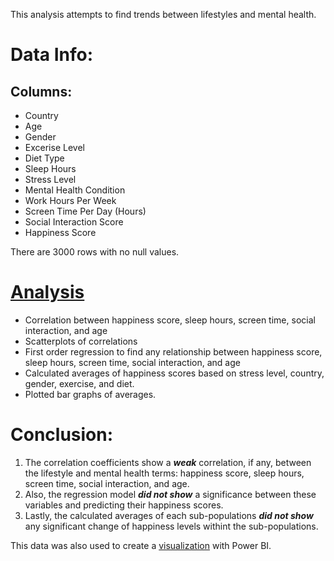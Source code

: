 This analysis attempts to find trends between lifestyles and mental health.

# Data Info:
## Columns:

- Country
- Age
- Gender
- Excerise Level
- Diet Type
- Sleep Hours
- Stress Level
- Mental Health Condition
- Work Hours Per Week
- Screen Time Per Day (Hours)
- Social Interaction Score
- Happiness Score

There are 3000 rows with no null values.

# [Analysis](https://github.com/bdavidson16/R/blob/main/Mental%20Health%20Lifestyle%20Data/Mental%20Health%20Data.ipynb)

- Correlation between happiness score, sleep hours, screen time, social interaction, and age
- Scatterplots of correlations
- First order regression to find any relationship between happiness score, sleep hours, screen time, social interaction, and age
- Calculated averages of happiness scores based on stress level, country, gender, exercise, and diet.
- Plotted bar graphs of averages.

# Conclusion:

1. The correlation coefficients show a ***weak*** correlation, if any, between the lifestyle and mental health terms: happiness score, sleep hours, screen time, social interaction, and age.
2. Also, the regression model ***did not show*** a significance between these variables and predicting their happiness scores.
3. Lastly, the calculated averages of each sub-populations ***did not show*** any significant change of happiness levels withint the sub-populations.

This data was also used to create a [visualization](https://github.com/bdavidson16/R/blob/main/Mental%20Health%20Lifestyle%20Data/MHC%20Data.pdf) with Power BI.

